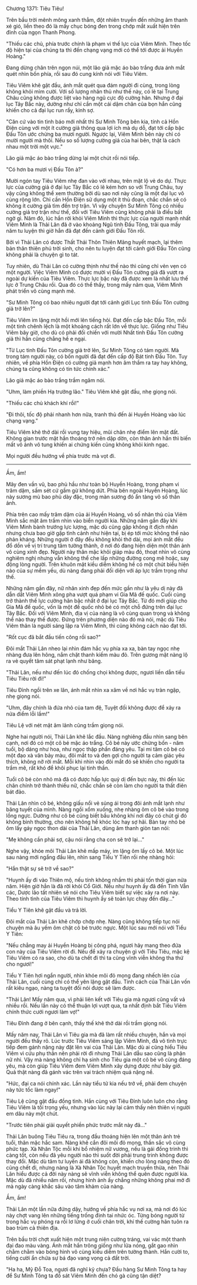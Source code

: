 




Chương 1371: Tiêu Tiêu!


Trên bầu trời mênh mông xanh thẳm, đột nhiên truyền đến những âm thanh xé gió, liền theo đó là mấy chục bóng đen trong chớp mắt xuất hiện trên đỉnh của ngọn Thanh Phong.

"Thiếu các chủ, phía trước chính là phạm vi thế lực của Viêm Minh. Theo tốc độ hiện tại của chúng ta thì đến chạng vạng mới có thể tới được ải Huyền Hoàng."

Đang dừng chân trên ngọn núi, một lão giả mặc áo bào trắng đưa ánh mắt quét nhìn bốn phía, rồi sau đó cung kính nói với Tiêu Viêm.

Tiêu Viêm khẽ gật đầu, ánh mắt quét qua đám người đi cùng, trong lòng không khỏi mỉm cười. Với số lượng nhân thủ như thế này, có lẽ tại Trung Châu cũng không được liệt vào hàng ngũ cực độ cường hãn. Nhưng ở đại lục Tây Bắc này, dường như chỉ cần một cái dậm chân của bọn hắn cũng khiến cho cả đại lục run rẩy, kinh sợ.

"Căn cứ vào tin tình báo mới nhất thì Sư Minh Tông bên kia, tính cả Hồn Điện cùng với một ít cường giả thông qua lợi ích mà dụ dỗ, đạt tới cấp bậc Đấu Tôn ước chừng ba mươi người. Ngược lại, Viêm Minh bên này chỉ có mười người mà thôi. Nếu so số lượng cường giả của hai bên, thật là cách nhau một trời một vực."

Lão giả mặc áo bào trắng dừng lại một chút rồi nói tiếp.

"Có hơn ba mươi vị Đấu Tôn à?"

Mười ngón tay Tiêu Viêm nhẹ đan vào với nhau, trên mặt lộ vẻ do dự. Thực lực của cường giả ở đại lục Tây Bắc có lẽ kém hơn so với Trung Châu, tuy vậy cũng không thể xem thường bởi dù sao nơi này cũng là một đại lục vô cùng rộng lớn. Chỉ cần Hồn Điện sử dụng một ít thủ đoạn, chắc chắn sẽ có không ít cường giả tìm đến trợ trận. Vì vậy chuyện Sư Minh Tông có nhiều cường giả trợ trận như thế, đối với Tiêu Viêm cũng không phải là điều bất ngờ gì. Năm đó, lúc hắn rời khỏi Viêm Minh thì thực lực của người mạnh nhất Viêm Minh là Thải Lân đã ở vào khoảng Ngũ tinh Đấu Tông, trải qua mấy năm tu luyện thì giờ hẳn đã đạt đến cảnh giới Đấu Tôn rồi.

Bởi vì Thải Lân có được Thất Thải Thôn Thiên Mãng huyết mạch, lại thêm bản thân thiên phú trời sinh, cho nên tu luyện đạt tới cảnh giới Đấu Tôn cũng không phải là chuyện gì to tát.

Tuy nhiên, dù Thải Lân có cường thịnh như thế nào thì cũng chỉ vẻn vẹn có một người. Việc Viêm Minh có được mười vị Đấu Tôn cường giả đã vượt ra ngoài dự kiến của Tiêu Viêm. Thực lực bậc này đã được xem là nhất lưu thế lực ở Trung Châu rồi. Qua đó có thể thấy, trong mấy năm qua, Viêm Minh phát triển vô cùng mạnh mẽ.

"Sư Minh Tông có bao nhiêu người đạt tới cảnh giới Lục tinh Đấu Tôn cường giả trở lên?"

Tiêu Viêm im lặng một hồi mới lên tiếng hỏi. Đạt đến cấp bậc Đấu Tôn, mỗi một tinh chênh lệch là một khoảng cách rất lớn về thực lực. Giống như Tiêu Viêm bây giờ, cho dù có phải đối chiến với mười Nhất tinh Đấu Tôn cường giả thì hắn cũng chẳng hề e ngại.

"Từ Lục tinh Đấu Tôn cường giả trở lên, Sư Minh Tông có tám người. Mà trong tám người này, có bốn người đã đạt đến cấp độ Bát tinh Đấu Tôn. Tuy nhiên, về phía Hồn Điện có cường giả mạnh hơn âm thầm ra tay hay không, chúng ta cũng không có tin tức chính xác."

Lão giả mặc áo bào trắng trầm ngâm nói.

"Uhm, làm phiền Hạ trưởng lão." Tiêu Viêm khẽ gật đầu, nhẹ giọng nói.

"Thiếu các chủ khách khí rồi!"

"Đi thôi, tốc độ phải nhanh hơn nữa, tranh thủ đến ải Huyền Hoàng vào lúc chạng vạng."

Tiêu Viêm khẽ thở dài rồi vung tay hiệu, mũi chân nhẹ điểm lên mặt đất. Không gian trước mặt hắn thoáng trở nên dập dờn, còn thân ảnh hắn thì biến mất vô ảnh vô tung khiến ai chứng kiến cũng không khỏi kinh ngạc.

Mọi người đều hướng về phía trước mà vọt đi.

*************

Ầm, ầm!

Mây đen vần vũ, bao phủ hầu như toàn bộ Huyền Hoàng, trong phạm vi trăm dặm, sấm sét cứ gầm gừ không dứt. Phía bên ngoài Huyền Hoàng, lúc này sương mù bao phủ dày đặc, trong màn sương đó ẩn tàng vô số thân ảnh.

Phía trên cao mấy trăm dặm của ải Huyền Hoàng, vô số nhân thủ của Viêm Minh sắc mặt âm trầm nhìn vào biển người kia. Những năm gần đây khi Viêm Minh bành trướng lực lượng, mặc dù cũng gặp không ít địch nhân nhưng chưa bao giờ gặp tình cảnh như hiện tại, bị ép tới mức không thể nào phản kháng. Những người ở đây đều không khỏi thở dài, mọi ánh mắt đều đổ dồn về vị trí trung tâm tường thành, ở nơi đó đang hiện diện một thân ảnh vô cùng xinh đẹp. Người này thân mặc khôi giáp màu đỏ, thoạt nhìn vô cùng nghiêm nghị nhưng vẫn không thể che lấp những đường cong mê hoặc, say động lòng người. Trên khuôn mặt kiều diễm không hề có một chút biểu hiện nào của sự mềm yếu, dù nàng đang phải đối diện với áp lực trầm trọng như thế.

Những năm gần đây, nữ nhân xinh đẹp đến mức gần như là yêu dị này đã dẫn dắt Viêm Minh xông pha vượt quá phạm vi Gia Mã đế quốc. Cuối cùng trở thành thế lực cường hãn bậc nhất ở đại lục Tây Bắc. Từ đó mới giúp cho Gia Mã đế quốc, vốn là một đế quốc nhỏ bé có một chỗ đứng trên đại lục Tây Bắc. Đối với Viêm Minh, địa vị của nàng là vô cùng quan trọng và không thể nào thay thế được. Đứng trên phương diện nào đó mà nói, mặc dù Tiêu Viêm thân là người sáng lập ra Viêm Minh, thì cũng không cách nào đạt tới.

"Rốt cục đã bắt đầu tiến công rồi sao?"

Đôi mắt Thải Lân nheo lại nhìn đám hắc vụ phía xa xa, bàn tay ngọc nhẹ nhàng đưa lên hông, nắm chặt thanh kiếm màu đỏ. Trên gương mặt nàng lộ ra vẻ quyết tâm sát phạt lạnh như băng.

"Thải Lân, nếu như đến lúc đó chống chọi không được, ngươi liền dẫn tiểu Tiêu Tiêu rời đi!"

Tiêu Đỉnh ngồi trên xe lăn, ánh mắt nhìn xa xăm về nơi hắc vụ tràn ngập, nhẹ giọng nói.

"Uhm, đây chính là đứa nhỏ của tam đệ, Tuyệt đối không được để xảy ra nửa điểm lỗi lầm!"

Tiêu Lệ với nét mặt âm lãnh cũng trầm giọng nói.

Nghe hai người nói, Thải Lân khẽ lắc đầu. Nàng nghiêng đầu nhìn sang bên cạnh, nơi đó có một cô bé mặc áo trắng. Cô bé này ước chừng bốn - năm tuổi, bộ dáng như hoa, như ngọc thập phần đáng yêu. Tại mi tâm cô bé có một đạo xà văn bảy màu, đôi mắt to và đen gợi cho người ta cảm giác yêu thích, không nỡ rời mắt. Mỗi khi nhìn vào đôi mắt đó sẽ khiến cho người ta trầm mê, rất khó để khôi phục lại tinh thần.

Tuổi cô bé còn nhỏ mà đã có được hấp lực quỷ dị đến bực này, thì đến lúc chân chính trở thành thiếu nữ, chắc chắn sẽ còn làm cho người ta thất điên bát đảo.

Thải Lân nhìn cô bé, không giấu nổi vẻ sủng ái trong đôi ánh mắt lạnh như băng tuyết của mình. Nàng ngồi xổm xuống, nhẹ nhàng ôm cô bé vào trong lồng ngực. Dường như cô bé cũng biết bầu không khí nơi đây có chút gì đó không bình thường, cho nên không hề khóc lóc hay sợ hãi. Bàn tay nhỏ bé ôm lấy gáy ngọc thon dài của Thải Lân, dùng âm thanh giòn tan nói:

"Mẹ không cần phải sợ, cậu nói rằng cha con sẽ trở lại…"

Nghe vậy, khóe môi Thải Lân khẽ mấp máy, im lặng ôm lấy cô bé. Một lúc sau nàng mới ngẩng đầu lên, nhìn sang Tiểu Y Tiên rồi nhẹ nhàng hỏi:

"Hắn thật sự sẽ trở về sao?"

"Huynh ấy đi vào Thiên mộ, nếu tính không nhầm thì phải tốn thời gian nửa năm. Hiện giờ hẳn là đã rời khỏi Cổ Giới. Nếu như huynh ấy đã đến Tinh Vẫn các, Dược lão tất nhiên sẽ nói cho Tiêu Viêm biết sự việc xảy ra nơi này. Theo tính tình của Tiêu Viêm thì huynh ấy sẽ toàn lực chạy đến đây…"

Tiểu Y Tiên khẽ gật đầu và trả lời.

Đôi mắt của Thải Lân khẽ chớp chớp nhẹ. Nàng cũng không tiếp tục nói chuyện mà âu yếm ôm chặt cô bé trước ngực. Một lúc sau mới nói với Tiểu Y Tiên:

"Nếu chẳng may ải Huyền Hoàng bị công phá, ngươi hãy mang theo đứa con này của Tiêu Viêm rời đi. Nếu để xảy ra chuyện gì với Tiêu Tiêu, mặc kệ Tiêu Viêm có ra sao, cho dù ta chết đi thì ta cũng vĩnh viễn không tha thứ cho ngươi!"

Tiểu Y Tiên hơi ngẩn người, nhìn khóe môi đỏ mọng đang nhếch lên của Thải Lân, cuối cùng chỉ có thể yên lặng gật đầu. Tính cách của Thải Lân vốn rất kiêu ngạo, nàng ta tuyệt đối nói được sẽ làm được.

"Thải Lân! Mấy năm qua, vì phải liên kết với Tiêu gia mà ngươi cũng vất vả nhiều rồi. Nếu lần này có thể thuận lợi vượt qua, ta nhất định bắt Tiêu Viêm chính thức cưới ngươi làm vợ!"

Tiêu Đỉnh đang ở bên cạnh, thấy thế khẽ thở dài rồi trầm giọng nói.

Mấy năm nay, Thải Lân vì Tiêu gia mà đã làm rất nhiều chuyện, hắn và mọi người đều thấy rõ. Lúc trước Tiêu Viêm sáng lập Viêm Minh, đã vô tình trực tiếp đem gánh nặng này đặt lên vai của Thải Lân. Mặc dù ai cũng hiểu Tiêu Viêm vì cứu phụ thân nên phải rời đi nhưng Thải Lân dẫu sao cũng là phận nữ nhi. Vậy mà nàng không chỉ hạ sinh cho Tiêu gia một cô bé vô cùng đáng yêu, mà còn giúp Tiêu Viêm đem Viêm Minh xây dựng được như bây giờ. Quả thật nàng đã gánh vác trên vai trách nhiệm quá nặng nề.

"Hức, đại ca nói chính xác. Lần này tiểu tử kia nếu trở về, phải đem chuyện này tức tốc làm ngay!"

Tiêu Lệ cũng gật đầu đồng tình. Hắn cùng với Tiêu Đỉnh luôn luôn cho rằng Tiêu Viêm là tối trọng yếu, nhưng vào lúc này lại cảm thấy nên thiên vị người em dâu này một chút.

"Trước tiên phải giải quyết phiền phức trước mắt này đã…"

Thải Lân buông Tiêu Tiêu ra, trong đầu thoáng hiện lên một thân ảnh trẻ tuổi, thân mặc hắc sam. Nàng khẽ cắn đôi môi đỏ mọng, thần sắc vô cùng phức tạp. Xà Nhân Tộc mỗi khi bổ nhiệm nữ vương, nếu là gái đồng trinh thì càng tốt, còn nếu đã yêu người nào thì suốt đời phải trung trinh không được thay đổi. Mặc dù tâm tư luyến ái đã không còn, khiến cho lòng nàng theo đó cũng chết đi, nhưng nàng là Xà Nhân Tộc huyết mạch truyền thừa, nên Thải Lân hiểu được cả đời này nàng sẽ vĩnh viễn không thể quên được người kia. Mặc dù đã nhiều năm rồi, nhưng hình ảnh ấy chẳng những không phai mờ đi mà ngày càng khắc sâu vào tâm khảm của nàng.

Ầm, ầm!

Thải Lân một lần nữa đứng dậy, hướng về phía hắc vụ nơi xa, mà nơi đó lúc này chợt vang lên những tiếng trống đinh tai nhức óc. Từng bóng người từ trong hắc vụ phóng ra rồi lơ lửng ở cuối chân trời, khí thế cường hãn tuôn ra bao trùm cả thiên địa.

Trên bầu trời chợt xuất hiện một trung niên cường tráng, vai vác một thanh đại đao màu vàng. Ánh mắt hắn trông giống như lửa nóng, gắt gao nhìn chằm chằm vào bóng hình vô cùng kiều diễm trên tường thành. Hắn cười to, tiếng cười ẩn chứa sự bá đạo vang vọng cả đất trời.

"Ha ha, Mỹ Đỗ Toa, ngươi đã nghĩ kỹ chưa? Đầu hàng Sư Minh Tông ta hay để Sư Minh Tông ta đồ sát Viêm Minh đến chó gà cũng tận diệt?




